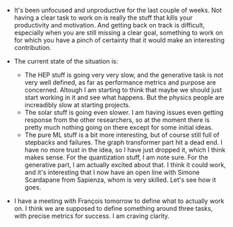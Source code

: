 * It's been unfocused and unproductive for the last couple of weeks. Not having a clear task to work on is really the stuff that kills your productivity and motivation. And getting back on track is difficult, especially when you are still missing a clear goal, something to work on for which you have a pinch of certainty that it would make an interesting contribution.
* The current state of the situation is:
	* The HEP stuff is going  very very slow, and the generative task is not very well defined, as far as performance metrics and purpose are concerned. Altough I am starting to think that maybe we should just start working in it and see what happens. But the physics people are increadibly slow at starting projects.
	* The solar stuff is going even slower. I am having issues even getting response from the other researchers, so at the moment there is pretty much nothing going on there except for some initial ideas.
	* The pure ML stuff is a bit more interesting, but of course still full of stepbacks and failures. The graph transformer part hit a dead end. I have no more trust in the idea, so I have just dropped it, which I think makes sense. For the quantization stuff, I am note sure. For the generative part, I am actually excited about that. I think it could work, and it's interesting that I now have an open line with Simone Scardapane from Sapienza, whom is very skilled. Let's see how it goes.
	
* I have a meeting with François tomorrow to define what to actually work on. I think we are supposed to define something around three tasks, with precise metrics for success. I am craving clarity.